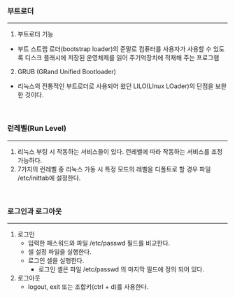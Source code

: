 ### 부트로더
---
1. 부트로더 기능
- 부트 스트랩 로더(bootstrap loader)의 준말로 컴퓨터를 사용자가 사용할 수 있도록 디스크 플래시에 저장된 운영체제를 읽어 주기억장치에 적재해 주는 프로그램

2. GRUB (GRand Unified Bootloader)
- 리눅스의 전통적인 부트로더로 사용되어 왔던 LILO(LInux LOader)의 단점을 보완한 것이다.

<br>

### 런레벨(Run Level)
---
1. 리눅스 부팅 시 작동하는 서비스들이 있다. 런레벨에 따라 작동하는 서비스를 조정 가능하다.
2. 7가지의 런레벨 중 리눅스 가동 시 특정 모드의 레벨을 디폴트로 할 경우 파일 /etc/inittab에 설정한다.

<br>

### 로그인과 로그아웃
---
1. 로그인
    - 입력한 패스워드와 파일 /etc/passwd 필드를 비교한다.
    - 셀 설정 파일을 실행한다.
    - 로그인 셀을 실행한다.
        - 로그인 셀은 파일 /etc/passwd 의 마지막 필드에 정의 되어 있다.
2. 로그아웃
    - logout, exit 또는 조합키(ctrl + d)를 사용한다.